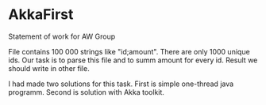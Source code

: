 # AkkaFirst
Statement of work for AW Group

File contains 100 000 strings like "id;amount". There are only 1000 unique ids.
Our task is to parse this file and to summ amount for every id. Result we should write in other file.

I had made two solutions for this task. First is simple one-thread java programm. Second is solution with Akka toolkit. 


